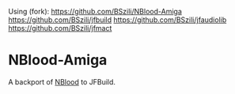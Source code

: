 Using (fork): 
https://github.com/BSzili/NBlood-Amiga
https://github.com/BSzili/jfbuild
https://github.com/BSzili/jfaudiolib
https://github.com/BSzili/jfmact



# NBlood-Amiga
A backport of [NBlood](https://github.com/nukeykt/NBlood) to JFBuild.
